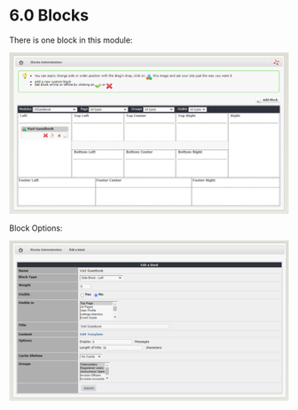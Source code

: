 # 6.0 Blocks

There is one block in this module:

![](../assets/Block.png)


Block Options:

![](../assets/BlockOptions.png)

